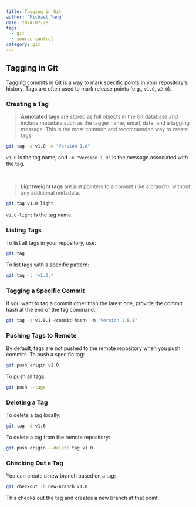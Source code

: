 ```yaml
---
title: Tagging in Git
author: "Michael Yang"
date: 2024-07-28
tags:
  - git
  - source control
category: git
---
```


## Tagging in Git

Tagging commits in Git is a way to mark specific points in your repository's history. Tags are often used to mark release points (e.g., `v1.0`, `v2.0`).

### Creating a Tag

> **Annotated tags** are stored as full objects in the Git database and include metadata such as the tagger name, email, date, and a tagging message. This is the most common and recommended way to create tags.

```bash
git tag -a v1.0 -m "Version 1.0"
```

`v1.0` is the tag name, and `-m "Version 1.0"` is the message associated with the tag.

<br>

> **Lightweight tags** are just pointers to a commit (like a branch), without any additional metadata.

```bash
git tag v1.0-light
```

`v1.0-light` is the tag name.

### Listing Tags

To list all tags in your repository, use:

```bash
git tag
```

To list tags with a specific pattern:

```bash
git tag -l 'v1.0.*'
```

### Tagging a Specific Commit

If you want to tag a commit other than the latest one, provide the commit hash at the end of the tag command:

```bash
git tag -a v1.0.1 <commit-hash> -m "Version 1.0.1"
```

### Pushing Tags to Remote

By default, tags are not pushed to the remote repository when you push commits. To push a specific tag:

```bash
git push origin v1.0
```

To push all tags:

```bash
git push --tags
```

### Deleting a Tag

To delete a tag locally:

```bash
git tag -d v1.0
```

To delete a tag from the remote repository:

```bash
git push origin --delete tag v1.0
```

### Checking Out a Tag

You can create a new branch based on a tag:

```bash
git checkout -b new-branch v1.0
```

This checks out the tag and creates a new branch at that point.
